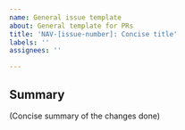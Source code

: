 ```yaml
---
name: General issue template
about: General template for PRs
title: 'NAV-[issue-number]: Concise title'
labels: ''
assignees: ''

---
```


## Summary
(Concise summary of the changes done)
<!--- Include screenshots if needed -->

<!--- ### How to test? -->
<!--- (Describe the prerequisites and the steps to test if needed) -->

<!--- ## Other Notes -->
<!--- (Add any additional information that would be useful to the developer or QA tester) -->
